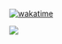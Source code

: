 [![wakatime](https://wakatime.com/badge/user/af9abd23-dba3-4dbe-973c-b045a9417a55.svg)](https://wakatime.com/@af9abd23-dba3-4dbe-973c-b045a9417a55)


<img src="https://github-readme-stats.vercel.app/api?username=mokanh&show_icons=true&theme=gotham"/>
